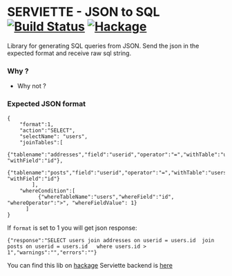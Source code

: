# SERVIETTE - JSON to SQL [![Build Status](https://travis-ci.org/v0d1ch/serviette.svg?branch=master)](https://travis-ci.org/v0d1ch/serviette) [![Hackage](https://img.shields.io/hackage/v/serviette.svg)](https://hackage.haskell.org/package/serviette) 

  Library for generating SQL queries from JSON. 
  Send the json in the expected format and receive raw sql string.
### Why ?
- Why not ?

### Expected JSON format
````
{
    "format":1,
    "action":"SELECT",
    "selectName": "users",
    "joinTables":[
    	  {"tablename":"addresses","field":"userid","operator":"=","withTable":"users", "withField":"id"},
          {"tablename":"posts","field":"userid","operator":"=","withTable":"users", "withField":"id"}
    	],
    "whereCondition":[
          {"whereTableName":"users","whereField":"id", "whereOperator":">", "whereFieldValue": 1}
      ]
}
````

If `format` is set to 1 you will get json response:

````
{"response":"SELECT users join addresses on userid = users.id  join posts on userid = users.id   where users.id > 1","warnings":"","errors":""}
````
 
You can find this lib on [hackage](https://hackage.haskell.org/package/serviette)
Serviette backend is [here](https://github.com/v0d1ch/serviette-yesod-example)

